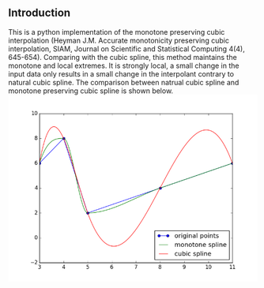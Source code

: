 ## Introduction

This is a python implementation of the monotone preserving cubic interpolation (Heyman J.M. Accurate monotonicity preserving cubic interpolation, SIAM, Journal on Scientific and Statistical Computing 4(4), 645-654). Comparing with the cubic spline, this method maintains the monotone and local extremes. It is strongly local, a small change in the input data only results in a small change in the interpolant contrary to natural cubic spline. The comparison between natrual cubic spline and monotone preserving cubic spline is shown below.
<img src="comparison.png">
